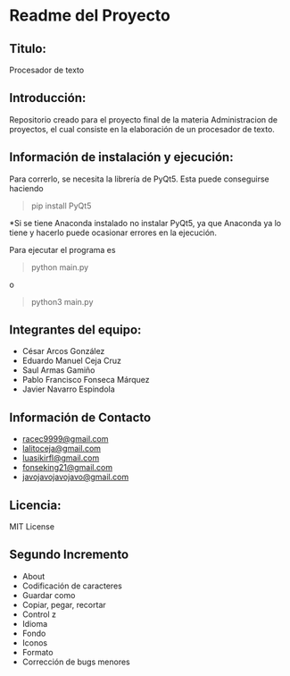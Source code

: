 # Readme del Proyecto

## Titulo:
Procesador de texto 

## Introducción: 
Repositorio creado para el proyecto final de la materia Administracion de proyectos, el cual consiste en la elaboración de un procesador de texto.

## Información de instalación y ejecución:
 Para correrlo, se necesita la librería de PyQt5. Esta puede conseguirse haciendo
 > pip install PyQt5    
 
*Si se tiene Anaconda instalado no instalar PyQt5, ya que Anaconda ya lo tiene y hacerlo puede ocasionar errores en la ejecución.    

Para ejecutar el programa es

> python main.py

o

>python3 main.py

## Integrantes del equipo:
- César Arcos González 
- Eduardo Manuel Ceja Cruz 
- Saul Armas Gamiño
- Pablo Francisco Fonseca Márquez
- Javier Navarro Espindola

## Información de Contacto 
- racec9999@gmail.com
- lalitoceja@gmail.com
- luasikirfl@gmail.com
- fonseking21@gmail.com
- javojavojavojavo@gmail.com

## Licencia:
MIT License

## Segundo Incremento
- About
- Codificación de caracteres
- Guardar como
- Copiar, pegar, recortar
- Control z
- Idioma
- Fondo
- Iconos
- Formato
- Corrección de bugs menores 


